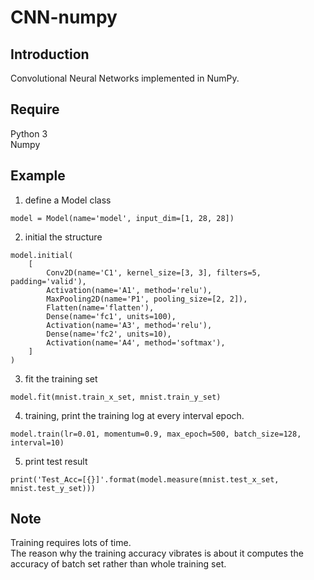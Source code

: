 # CNN-numpy
## Introduction
Convolutional Neural Networks implemented in NumPy.

## Require  
Python 3  
Numpy  

## Example
1. define a Model class  
``` 
model = Model(name='model', input_dim=[1, 28, 28])  
```

2. initial the structure  
```
model.initial(
    [
        Conv2D(name='C1', kernel_size=[3, 3], filters=5, padding='valid'),
        Activation(name='A1', method='relu'),
        MaxPooling2D(name='P1', pooling_size=[2, 2]),
        Flatten(name='flatten'),
        Dense(name='fc1', units=100),
        Activation(name='A3', method='relu'),
        Dense(name='fc2', units=10),
        Activation(name='A4', method='softmax'),
    ]
)  
```

3. fit the training set  
```
model.fit(mnist.train_x_set, mnist.train_y_set)
```

4. training, print the training log at every interval epoch.    
```
model.train(lr=0.01, momentum=0.9, max_epoch=500, batch_size=128, interval=10)  
```  

5. print test result  
```
print('Test_Acc=[{}]'.format(model.measure(mnist.test_x_set, mnist.test_y_set)))  
```

## Note
Training requires lots of time.  
The reason why the training accuracy vibrates is about it computes the accuracy of batch set rather than whole training set.    
